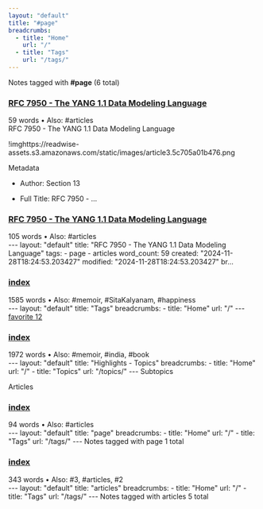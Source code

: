 ```yaml
---
layout: "default"
title: "#page"
breadcrumbs:
  - title: "Home"
    url: "/"
  - title: "Tags"
    url: "/tags/"
---
```

Notes tagged with **#page** (6 total)

<div class="note-grid">

<div class="note-card">
    <h3><a href="highlights/articles/rfc-7950---the-yang-11-data-modeling-language/">RFC 7950 - The YANG 1.1 Data Modeling Language</a></h3>
    <div class="note-meta">
        59 words
        • Also: #articles
    </div>
    <div class="note-excerpt">RFC 7950 - The YANG 1.1 Data Modeling Language

!imghttps://readwise-assets.s3.amazonaws.com/static/images/article3.5c705a01b476.png

 Metadata

- Author: Section 13

- Full Title: RFC 7950 - ...</div>
</div>

<div class="note-card">
    <h3><a href="docs/highlights/articles/rfc-7950---the-yang-11-data-modeling-language/index/">RFC 7950 - The YANG 1.1 Data Modeling Language</a></h3>
    <div class="note-meta">
        105 words
        • Also: #articles
    </div>
    <div class="note-excerpt">---
layout: "default"
title: "RFC 7950 - The YANG 1.1 Data Modeling Language"
tags:
  - page
  - articles
word_count: 59
created: "2024-11-28T18:24:53.203427"
modified: "2024-11-28T18:24:53.203427"
br...</div>
</div>

<div class="note-card">
    <h3><a href="docs/tags/index/">index</a></h3>
    <div class="note-meta">
        1585 words
        • Also: #memoir, #SitaKalyanam, #happiness
    </div>
    <div class="note-excerpt">---
layout: "default"
title: "Tags"
breadcrumbs:
  - title: "Home"
    url: "/"
---
<div class="tag-cloud">
<a href="favorite/" class="tag" style="--tag-weight: 1.0">favorite 12</a>
<a href="progra...</div>
</div>

<div class="note-card">
    <h3><a href="docs/topics/highlights/index/">index</a></h3>
    <div class="note-meta">
        1972 words
        • Also: #memoir, #india, #book
    </div>
    <div class="note-excerpt">---
layout: "default"
title: "Highlights - Topics"
breadcrumbs:
  - title: "Home"
    url: "/"
  - title: "Topics"
    url: "/topics/"
---
 Subtopics

 Articles

<div class="note-grid">

<div cla...</div>
</div>

<div class="note-card">
    <h3><a href="docs/tags/page/index/">index</a></h3>
    <div class="note-meta">
        94 words
        • Also: #articles
    </div>
    <div class="note-excerpt">---
layout: "default"
title: "page"
breadcrumbs:
  - title: "Home"
    url: "/"
  - title: "Tags"
    url: "/tags/"
---
Notes tagged with page 1 total

<div class="note-grid">

<div class="not...</div>
</div>

<div class="note-card">
    <h3><a href="docs/tags/articles/index/">index</a></h3>
    <div class="note-meta">
        343 words
        • Also: #3, #articles, #2
    </div>
    <div class="note-excerpt">---
layout: "default"
title: "articles"
breadcrumbs:
  - title: "Home"
    url: "/"
  - title: "Tags"
    url: "/tags/"
---
Notes tagged with articles 5 total

<div class="note-grid">

<div cl...</div>
</div>
</div>